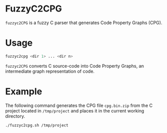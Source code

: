 # FuzzyC2CPG

`fuzzyc2CPG` is a fuzzy C parser that generates Code Property Graphs (CPG).

# Usage

```bash
fuzzyc2cpg <dir 1> ... <dir n>
```

`fuzzyc2CPG` converts C source-code into Code Property Graphs, an intermediate graph representation of code.

# Example

The following command generates the CPG file `cpg.bin.zip` from the C project located in `/tmp/project` and places 
it in the current working directory.

```bash
./fuzzyc2cpg.sh /tmp/project
```

